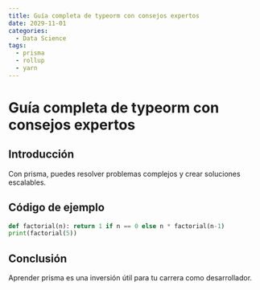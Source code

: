 ```yaml
---
title: Guía completa de typeorm con consejos expertos
date: 2029-11-01
categories:
  - Data Science
tags:
  - prisma
  - rollup
  - yarn
---
```


# Guía completa de typeorm con consejos expertos

## Introducción

Con prisma, puedes resolver problemas complejos y crear soluciones escalables.

## Código de ejemplo

```python
def factorial(n): return 1 if n == 0 else n * factorial(n-1)
print(factorial(5))
```

## Conclusión

Aprender prisma es una inversión útil para tu carrera como desarrollador.